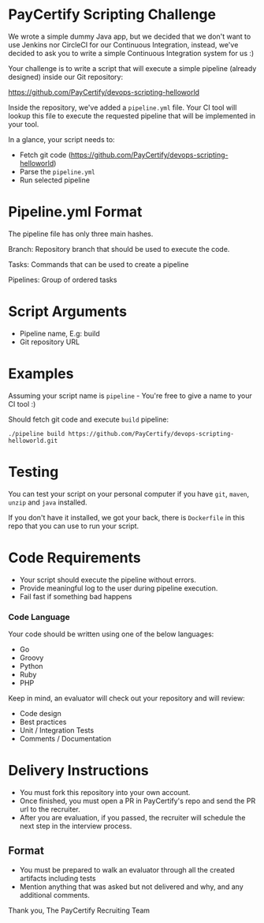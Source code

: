 PayCertify Scripting Challenge
======

We wrote a simple dummy Java app, but we decided that we don't want to use Jenkins nor CircleCI for our Continuous Integration, instead, we've decided to ask you to write a simple Continuous Integration system for us :)

Your challenge is to write a script that will execute a simple pipeline (already designed) inside our Git repository:

https://github.com/PayCertify/devops-scripting-helloworld

Inside the repository, we've added a `pipeline.yml` file. Your CI tool will lookup this file to execute the requested pipeline that will be implemented in your tool.

In a glance, your script needs to:

* Fetch git code (https://github.com/PayCertify/devops-scripting-helloworld)
* Parse the `pipeline.yml`
* Run selected pipeline

Pipeline.yml Format
======
The pipeline file has only three main hashes.

Branch: Repository branch that should be used to execute the code.

Tasks: Commands that can be used to create a pipeline

Pipelines: Group of ordered tasks

Script Arguments
======

* Pipeline name, E.g: build
* Git repository URL

Examples
=====
Assuming your script name is `pipeline` - You're free to give a name to your CI tool :)

Should fetch git code and execute `build` pipeline:
```shell
./pipeline build https://github.com/PayCertify/devops-scripting-helloworld.git
```

Testing
=====
You can test your script on your personal computer if you have `git`, `maven`, `unzip` and `java` installed. 

If you don't have it installed, we got your back, there is `Dockerfile` in this repo that you can use to run your script.


Code Requirements
======

* Your script should execute the pipeline without errors.
* Provide meaningful log to the user during pipeline execution.
* Fail fast if something bad happens

### Code Language

Your code should be written using one of the below languages:
 
* Go
* Groovy
* Python
* Ruby
* PHP

Keep in mind, an evaluator will check out your repository and will review:

* Code design
* Best practices
* Unit / Integration Tests
* Comments / Documentation

Delivery Instructions
============

* You must fork this repository into your own account.
* Once finished, you must open a PR in PayCertify's repo and send the PR url to the recruiter.
* After you are evaluation, if you passed, the recruiter will schedule the next step in the interview process.

## Format

* You must be prepared to walk an evaluator through all the created artifacts including tests
* Mention anything that was asked but not delivered and why, and any additional comments.

Thank you,
The PayCertify Recruiting Team
